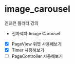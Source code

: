 # image_carousel

인프런 플러터 강의
 - 전자액자 Image Carousel

 - [x] PageView 위젯 사용해보기
 - [x] Timer 사용해보기
 - [ ] PageController 사용해보기